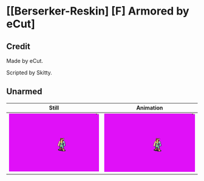# [\[Berserker-Reskin\] \[F\] Armored by eCut]

## Credit

Made by eCut.

Scripted by Skitty.
	
## Unarmed

| Still | Animation |
| :---: | :-------: |
| ![Unarmed still](./Unarmed_000.png) | ![Unarmed animation](./Unarmed.gif) |
